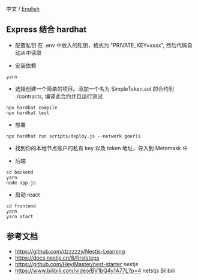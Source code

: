 中文 / [English](./README.md)

## Express 结合 hardhat

- 配置私钥
  在 .env 中放入的私钥，格式为 "PRIVATE_KEY=xxxx", 然后代码自动从中读取

- 安装依赖

```shell
yarn
```

- 选择创建一个简单的项目。添加一个名为 SimpleToken.sol 的合约到 ./contracts, 编译此合约并且运行测试

```shell
npx hardhat compile
npx hardhat test
```

- 部署

```shell
npx hardhat run scripts/deploy.js --network goerli
```

- 找到你的本地节点账户的私有 key 以及 token 地址，导入到 Metamask 中

- 后端

```shell
cd backend
yarn
node app.js
```

- 启动 react

```shell
cd frontend
yarn
yarn start
```

## 参考文档

- https://github.com/dzzzzzy/Nestjs-Learning  
- https://docs.nestjs.cn/8/firststeps  
- https://github.com/HeyiMaster/nest-starter nestjs
- https://www.bilibili.com/video/BV1bQ4y1A77L?p=4 netstjs Bilibili
